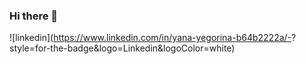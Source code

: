 ### Hi there 👋


![linkedin](https://www.linkedin.com/in/yana-yegorina-b64b2222a/-<Background Color>?style=for-the-badge&logo=Linkedin&logoColor=white)

<!--
**Yana-Yeg/Yana-Yeg** is a ✨ _special_ ✨ repository because its `README.md` (this file) appears on your GitHub profile.

Here are some ideas to get you started:

- 🔭 I’m currently working on ...
- 🌱 I’m currently learning ...
- 👯 I’m looking to collaborate on ...
- 🤔 I’m looking for help with ...
- 💬 Ask me about ...
- 📫 How to reach me: ...
- 😄 Pronouns: ...
- ⚡ Fun fact: ...
-->
